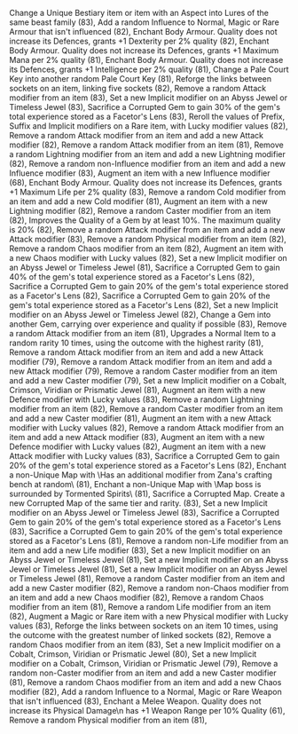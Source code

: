 Change a Unique Bestiary item or item with an Aspect into Lures of the same beast family (83), Add a random Influence to Normal, Magic or Rare Armour that isn't influenced (82), Enchant Body Armour. Quality does not increase its Defences, grants +1 Dexterity per 2% quality (82),
Enchant Body Armour. Quality does not increase its Defences, grants +1 Maximum Mana per 2% quality (81), Enchant Body Armour. Quality does not increase its Defences, grants +1 Intelligence per 2% quality (81), Change a Pale Court Key into another random Pale Court Key (81),
Reforge the links between sockets on an item, linking five sockets (82), Remove a random Attack modifier from an item (83),
Set a new Implicit modifier on an Abyss Jewel or Timeless Jewel (83), Sacrifice a Corrupted Gem to gain 30% of the gem's total experience stored as a Facetor's Lens (83), Reroll the values of Prefix, Suffix and Implicit modifiers on a Rare item, with Lucky modifier values (82),
Remove a random Attack modifier from an item and add a new Attack modifier (82), Remove a random Attack modifier from an item (81),
Remove a random Lightning modifier from an item and add a new Lightning modifier (82),
Remove a random non-Influence modifier from an item and add a new Influence modifier (83), Augment an item with a new Influence modifier (68), Enchant Body Armour. Quality does not increase its Defences, grants +1 Maximum Life per 2% quality (83),
Remove a random Cold modifier from an item and add a new Cold modifier (81),
Augment an item with a new Lightning modifier (82), Remove a random Caster modifier from an item (82), Improves the Quality of a Gem by at least 10%. The maximum quality is 20% (82),
Remove a random Attack modifier from an item and add a new Attack modifier (83),
Remove a random Physical modifier from an item (82), Remove a random Chaos modifier from an item (82), Augment an item with a new Chaos modifier with Lucky values (82),
Set a new Implicit modifier on an Abyss Jewel or Timeless Jewel (81), Sacrifice a Corrupted Gem to gain 40% of the gem's total experience stored as a Facetor's Lens (82),
Sacrifice a Corrupted Gem to gain 20% of the gem's total experience stored as a Facetor's Lens (82), Sacrifice a Corrupted Gem to gain 20% of the gem's total experience stored as a Facetor's Lens (82), Set a new Implicit modifier on an Abyss Jewel or Timeless Jewel (82),
Change a Gem into another Gem, carrying over experience and quality if possible (83), Remove a random Attack modifier from an item (81), Upgrades a Normal Item to a random rarity 10 times, using the outcome with the highest rarity (81),
Remove a random Attack modifier from an item and add a new Attack modifier (79), Remove a random Attack modifier from an item and add a new Attack modifier (79), Remove a random Caster modifier from an item and add a new Caster modifier (79),
Set a new Implicit modifier on a Cobalt, Crimson, Viridian or Prismatic Jewel (81), Augment an item with a new Defence modifier with Lucky values (83), Remove a random Lightning modifier from an item (82),
Remove a random Caster modifier from an item and add a new Caster modifier (81),
Augment an item with a new Attack modifier with Lucky values (82), Remove a random Attack modifier from an item and add a new Attack modifier (83),
Augment an item with a new Defence modifier with Lucky values (82), Augment an item with a new Attack modifier with Lucky values (83),
Sacrifice a Corrupted Gem to gain 20% of the gem's total experience stored as a Facetor's Lens (82), Enchant a non-Unique Map with \Has an additional modifier from Zana's crafting bench at random\ (81), Enchant a non-Unique Map with \Map boss is surrounded by Tormented Spirits\ (81),
Sacrifice a Corrupted Map. Create a new Corrupted Map of the same tier and rarity. (83), Set a new Implicit modifier on an Abyss Jewel or Timeless Jewel (83), Sacrifice a Corrupted Gem to gain 20% of the gem's total experience stored as a Facetor's Lens (83),
Sacrifice a Corrupted Gem to gain 20% of the gem's total experience stored as a Facetor's Lens (81), Remove a random non-Life modifier from an item and add a new Life modifier (83),
Set a new Implicit modifier on an Abyss Jewel or Timeless Jewel (81), Set a new Implicit modifier on an Abyss Jewel or Timeless Jewel (81), Set a new Implicit modifier on an Abyss Jewel or Timeless Jewel (81),
Remove a random Caster modifier from an item and add a new Caster modifier (82), Remove a random non-Chaos modifier from an item and add a new Chaos modifier (82),
Remove a random Chaos modifier from an item (81), Remove a random Life modifier from an item (82),
Augment a Magic or Rare item with a new Physical modifier with Lucky values (83), Reforge the links between sockets on an item 10 times, using the outcome with the greatest number of linked sockets (82), Remove a random Chaos modifier from an item (83),
Set a new Implicit modifier on a Cobalt, Crimson, Viridian or Prismatic Jewel (80), Set a new Implicit modifier on a Cobalt, Crimson, Viridian or Prismatic Jewel (79), Remove a random non-Caster modifier from an item and add a new Caster modifier (81),
Remove a random Chaos modifier from an item and add a new Chaos modifier (82), Add a random Influence to a Normal, Magic or Rare Weapon that isn't influenced (83),
Enchant a Melee Weapon. Quality does not increase its Physical Damage\n has +1 Weapon Range per 10% Quality (61), Remove a random Physical modifier from an item (81),
